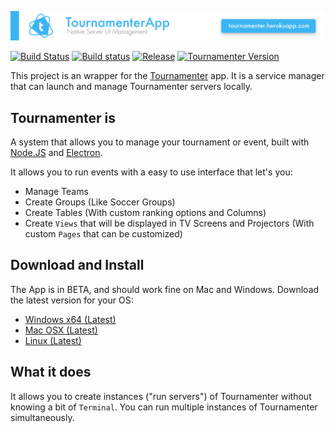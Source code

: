 ![TournamenterApp](midia/Tournamenter.png)

[![Build Status][travis-image]][travis-link] [![Build status][appveyor-image]][appveyor-link] [![Release][release-version-image]][release-version-link] [![Tournamenter Version][tournamenter-version-image]][tournamenter-version-link]

[appveyor-image]: https://ci.appveyor.com/api/projects/status/kip5669pxyqr23jg/branch/deploy?svg=true
[appveyor-link]: https://ci.appveyor.com/project/ivanseidel/tournamenterapp/branch/deploy
[travis-image]: https://travis-ci.org/ivanseidel/TournamenterApp.svg?branch=deploy
[travis-link]: https://travis-ci.org/ivanseidel/TournamenterApp
[tournamenter-version-image]: https://img.shields.io/npm/v/tournamenter.svg?style=flat&label=Tournamenter
[tournamenter-version-link]: https://www.npmjs.com/package/tournamenter
[release-version-image]: https://img.shields.io/github/release/ivanseidel/TournamenterApp.svg
[release-version-link]: https://www.npmjs.com/package/tournamenter

This project is an wrapper for the [Tournamenter](https://github.com/ivanseidel/tournamenter)
app. It is a service manager that can launch and manage Tournamenter servers locally.

## Tournamenter is
A system that allows you to manage your tournament or event, built with
[Node.JS](https://nodejs.org) and [Electron](https://electron.atom.io).

It allows you to run events with a easy to use interface that let's you:
* Manage Teams
* Create Groups (Like Soccer Groups)
* Create Tables (With custom ranking options and Columns)
* Create `Views` that will be displayed in TV Screens and Projectors
  (With custom `Pages` that can be customized)

## Download and Install
The App is in BETA, and should work fine on Mac and Windows. Download the latest version for your OS:
* [Windows x64 (Latest)](http://tournamenter.herokuapp.com/download/windows)
* [Mac OSX (Latest)](http://tournamenter.herokuapp.com/download/osx)
* [Linux (Latest)](http://tournamenter.herokuapp.com/download/linux)

## What it does
It allows you to create instances ("run servers") of Tournamenter without knowing
a bit of `Terminal`. You can run multiple instances of Tournamenter simultaneously.